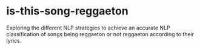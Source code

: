 # is-this-song-reggaeton
Exploring the different NLP strategies to achieve an accurate NLP classification of songs being reggaeton or not reggaeton according to their lyrics.

